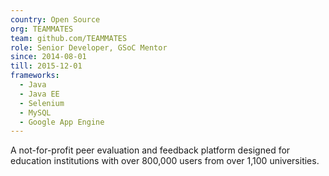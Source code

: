 ```yaml
---
country: Open Source
org: TEAMMATES
team: github.com/TEAMMATES
role: Senior Developer, GSoC Mentor
since: 2014-08-01
till: 2015-12-01
frameworks:
  - Java
  - Java EE
  - Selenium
  - MySQL
  - Google App Engine
---
```


A not-for-profit peer evaluation and feedback platform designed for education institutions with over 800,000 users from over 1,100 universities.